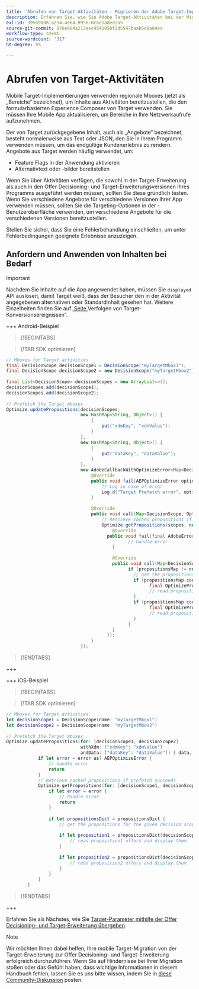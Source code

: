 ```yaml
---
title: 'Abrufen von Target-Aktivitäten : Migrieren der Adobe Target-Implementierung in Ihrer Mobile App zur Offer Decisioning- und Target-Erweiterung'
description: Erfahren Sie, wie Sie Adobe Target-Aktivitäten bei der Migration von der Adobe Target zur Offer Decisioning- und Target Mobile-Erweiterung abrufen.
exl-id: 39569088-a254-4e64-9956-0c6e1a8ed2a5
source-git-commit: 876e664a213aec954105bf2d5547baab5d8a84ea
workflow-type: tm+mt
source-wordcount: '317'
ht-degree: 0%

---
```


# Abrufen von Target-Aktivitäten

Mobile Target-Implementierungen verwenden regionale Mboxes (jetzt als „Bereiche“ bezeichnet), um Inhalte aus Aktivitäten bereitzustellen, die den formularbasierten Experience Composer von Target verwenden. Sie müssen Ihre Mobile App aktualisieren, um Bereiche in Ihre Netzwerkaufrufe aufzunehmen.

Der von Target zurückgegebene Inhalt, auch als „Angebote“ bezeichnet, besteht normalerweise aus Text oder JSON, den Sie in Ihrem Programm verwenden müssen, um das endgültige Kundenerlebnis zu rendern. Angebote aus Target werden häufig verwendet, um:

* Feature Flags in der Anwendung aktivieren
* Alternativtext oder -bilder bereitstellen

Wenn Sie über Aktivitäten verfügen, die sowohl in der Target-Erweiterung als auch in den Offer Decisioning- und Target-Erweiterungsversionen Ihres Programms ausgeführt werden müssen, sollten Sie diese gründlich testen. Wenn Sie verschiedene Angebote für verschiedene Versionen Ihrer App verwenden müssen, sollten Sie die Targeting-Optionen in der -Benutzeroberfläche verwenden, um verschiedene Angebote für die verschiedenen Versionen bereitzustellen.

Stellen Sie sicher, dass Sie eine Fehlerbehandlung einschließen, um unter Fehlerbedingungen geeignete Erlebnisse anzuzeigen.


## Anfordern und Anwenden von Inhalten bei Bedarf

>[!IMPORTANT]
>
>Nachdem Sie Inhalte auf die App angewendet haben, müssen Sie `displayed` API auslösen, damit Target weiß, dass der Besucher den in der Aktivität angegebenen alternativen oder Standardinhalt gesehen hat. Weitere Einzelheiten finden Sie auf [&#x200B; Seite &#x200B;](track-events.md)Verfolgen von Target-Konversionsereignissen“.


+++ Android-Beispiel

>[!BEGINTABS]

>[!TAB SDK optimieren]

```Java
// Mboxes for Target activities
final DecisionScope decisionScope1 = DecisionScope("myTargetMbox1");
final DecisionScope decisionScope2 = new DecisionScope("myTargetMbox2");
 
final List<DecisionScope> decisionScopes = new ArrayList<>();
decisionScopes.add(decisionScope1);
decisionScopes.add(decisionScope2);
 
// Prefetch the Target mboxes
Optimize.updatePropositions(decisionScopes,
                            new HashMap<String, Object>() {
                                {
                                    put("xdmKey", "xdmValue");
                                }
                            },
                            new HashMap<String, Object>() {
                                {
                                    put("dataKey", "dataValue");
                                }
                            },
                            new AdobeCallbackWithOptimizeError<Map<DecisionScope, OptimizeProposition>>() {
                                @Override
                                public void fail(AEPOptimizeError optimizeError) {
                                    // Log in case of error
                                    Log.d("Target Prefetch error", optimizeError.title);
                                }
 
                                @Override
                                public void call(Map<DecisionScope, OptimizeProposition> propositionsMap) {
                                    // Retrieve cached propositions if prefetch succeeds
                                    Optimize.getPropositions(scopes, new AdobeCallbackWithError<Map<DecisionScope, OptimizeProposition>>() {
                                        @Override
                                      public void fail(final AdobeError adobeError) {
                                              // handle error
                                        }
 
                                        @Override
                                        public void call(Map<DecisionScope, OptimizeProposition> propositionsMap) {
                                              if (propositionsMap != null && !propositionsMap.isEmpty()) {
                                                // get the propositions for the given decision scopes
                                                if (propositionsMap.contains(decisionScope1)) {
                                                      final OptimizeProposition proposition1 = propsMap.get(decisionScope1)
                                                      // read proposition1 offers and display them
                                                }
                                                if (propositionsMap.contains(decisionScope2)) {
                                                      final OptimizeProposition proposition2 = propsMap.get(decisionScope2)
                                                      // read proposition2 offers and display them
                                                }
                                              }
                                        }
                                      });
                                }
                            });
```

>[!ENDTABS]

+++

+++ iOS-Beispiel

>[!BEGINTABS]

>[!TAB SDK optimieren]

```Swift
// Mboxes for Target activities
let decisionScope1 = DecisionScope(name: "myTargetMbox1")
let decisionScope2 = DecisionScope(name: "myTargetMbox2")
 
// Prefetch the Target mboxes
Optimize.updatePropositions(for: [decisionScope1, decisionScope2]
                            withXdm: ["xdmKey": "xdmValue"]
                            andData: ["dataKey": "dataValue"]) { data, error in
            if let error = error as? AEPOptimizeError {
                // handle error
                return
            }
            // Retrieve cached propositions if prefetch succeeds
            Optimize.getPropositions(for: [decisionScope1, decisionScope2]) { propositionsDict, error in
                if let error = error {
                    // handle error
                    return
                }
 
                if let propositionsDict = propositionsDict {
                    // get the propositions for the given decision scopes
 
                    if let proposition1 = propositionsDict[decisionScope1] {
                        // read proposition1 offers and display them
                    }
 
                    if let proposition2 = propositionsDict[decisionScope2] {
                        // read proposition2 offers and display them
                    }
                }
            }
        }
```

>[!ENDTABS]

+++



Erfahren Sie als Nächstes, wie Sie [Target-Parameter mithilfe der Offer Decisioning- und Target-Erweiterung übergeben](send-parameters.md).

>[!NOTE]
>
>Wir möchten Ihnen dabei helfen, Ihre mobile Target-Migration von der Target-Erweiterung zur Offer Decisioning- und Target-Erweiterung erfolgreich durchzuführen. Wenn Sie auf Hindernisse bei Ihrer Migration stoßen oder das Gefühl haben, dass wichtige Informationen in diesem Handbuch fehlen, lassen Sie es uns bitte wissen, indem Sie in [diese Community-Diskussion](https://experienceleaguecommunities.adobe.com/t5/adobe-experience-platform-data/tutorial-discussion-migrate-adobe-target-to-mobile-sdk-on-edge/m-p/747484?profile.language=de#M625) posten.
